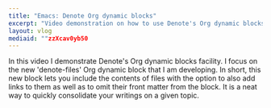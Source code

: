 ```yaml
---
title: "Emacs: Denote Org dynamic blocks"
excerpt: "Video demonstration on how to use Denote's Org dynamic blocks facility to consolidate your thoughts on a given topic."
layout: vlog
mediaid: ""zzXcav0yb50
---
```


In this video I demonstrate Denote's Org dynamic blocks facility. I
focus on the new 'denote-files' Org dynamic block that I am
developing. In short, this new block lets you include the contents of
files with the option to also add links to them as well as to omit
their front matter from the block. It is a neat way to quickly
consolidate your writings on a given topic.
